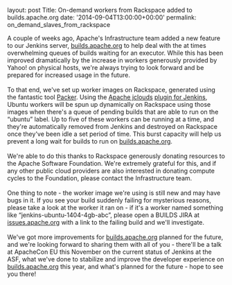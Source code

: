 
layout: post
Title: On-demand workers from Rackspace added to builds.apache.org
date: '2014-09-04T13:00:00+00:00'
permalink: on_demand_slaves_from_rackspace

<div>A couple of weeks ago, Apache's Infrastructure team added a new feature to our Jenkins server, <a href="http://builds.apache.org">builds.apache.org</a> to help deal with the at times overwhelming queues of builds waiting for an executor. While this has been improved dramatically by the increase in workers generously provided by Yahoo! on physical hosts, we're always trying to look forward and be prepared for increased usage in the future.&nbsp;</div> 
  <div><br /></div> 
  <div>To that end, we've set up worker images on Rackspace, generated using the fantastic tool <a href="http://packer.io" target="_blank">Packer</a>. Using the <a href="http://jclouds.apache.org">Apache jclouds</a> <a href="https://wiki.jenkins-ci.org/display/JENKINS/JClouds+Plugin">plugin for Jenkins</a>, Ubuntu workers will be spun up dynamically on Rackspace using those images when there's a queue of pending builds that are able to run on the “ubuntu” label. Up to five of these workers can be running at a time, and they're automatically removed from Jenkins and destroyed on Rackspace once they've been idle a set period of time. This burst capacity will help us prevent a long wait for builds to run on <a href="http://builds.apache.org">builds.apache.org</a>.</div> 
  <div><br /></div> 
  <div>We're able to do this thanks to Rackspace generously donating resources to the Apache Software Foundation. We're extremely grateful for this, and if any other public cloud providers are also interested in donating compute cycles to the Foundation, please contact the Infrastructure team.</div> 
  <div><br /></div> 
  <div>One thing to note - the worker image we're using is still new and may have bugs in it. If you see your build suddenly failing for mysterious reasons, please take a look at the worker it ran on - if it's a worker named something like “jenkins-ubuntu-1404-4gb-abc”, please open a BUILDS JIRA at <a href="https://issues.apache.org">issues.apache.org</a> with a link to the failing build and we'll investigate.</div> 
  <div><br /></div> 
  <div>We've got more improvements for <a href="http://builds.apache.org">builds.apache.org</a> planned for the future, and we're looking forward to sharing them with all of you - there'll be a talk at ApacheCon EU this November on the current status of Jenkins at the ASF, what we've done to stabilize and improve the developer experience on <a href="http://builds.apache.org">builds.apache.org</a>&nbsp;this year, and what's planned for the future - hope to see you there!</div>
